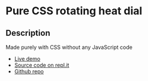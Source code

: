 # Pure CSS rotating heat dial

## Description
Made purely with CSS without any JavaScript code

+ [Live demo](https://css-rotating-heat-dial--rjlevy.repl.co/)
+ [Source code on repl.it](https://repl.it/@rjlevy/CSS-rotating-heat-dial/) 
+ [Github repo](https://github.com/rolandjlevy/CSS-rotating-circular-menu)